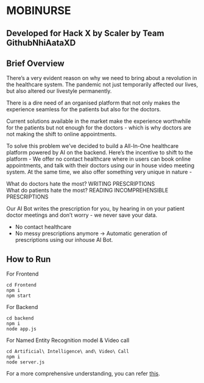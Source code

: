 # MOBINURSE
## Developed for Hack X by Scaler by Team GithubNhiAataXD

## Brief Overview
There’s a very evident reason on why we need to bring about a revolution in the healthcare system. The pandemic not just temporarily affected our lives, but also altered our livestyle permanently. 

There is a dire need of an organised platform that not only makes the experience seamless for the patients but also for the doctors.

Current solutions available in the market make the experience worthwhile for the patients but not enough for the doctors - which is why doctors are not making the shift to online appointments.

To solve this problem we’ve decided to build a All-In-One healthcare platform powered by AI on the backend. Here’s the incentive to shift to the platform - We offer no contact healthcare where in users can book online appointments, and talk with their doctors using our in house video meeting system. At the same time, we also offer something very unique in nature - 

What do doctors hate the most? WRITING PRESCRIPTIONS<br>
What do patients hate the most? READING INCOMPREHENSIBLE PRESCRIPTIONS

Our AI Bot writes the prescription for you, by hearing in on your patient doctor meetings and don’t worry - we never save your data.

- No contact healthcare
- No messy prescriptions anymore -> Automatic generation of prescriptions using our inhouse AI Bot.


## How to Run

For Frontend
```
cd Frontend
npm i
npm start
```

For Backend
```
cd backend
npm i
node app.js
```

For Named Entity Recognition model & Video call
```
cd Artificial\ Intelligence\ and\ Video\ Call
npm i
node server.js
```

For a more comprehensive understanding, you can refer <a href="https://drive.google.com/file/d/1kxO_UteQQfcagqSbLCJk-kbavdgL-RTh/view?usp=sharing">this</a>.
